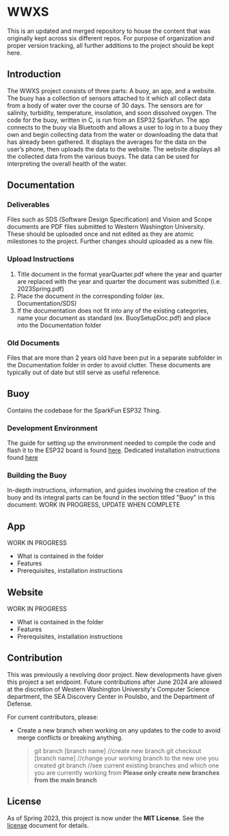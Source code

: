 # WWXS
This is an updated and merged repository to house the content that was originally kept across six different repos. For purpose of organization and proper version tracking, all further additions to the project should be kept here. 

## Introduction
The WWXS project consists of three parts: A buoy, an app, and a website.
The buoy has a collection of sensors attached to it which all collect data from a body of water over the course of 30 days. The sensors are for salinity, turbidity, temperature, insolation, and soon dissolved oxygen. The code for the buoy, written in C, is run from an ESP32 Sparkfun.
The app connects to the buoy via Bluetooth and allows a user to log in to a buoy they own and begin collecting data from the water or downloading the data that has already been gathered. It displays the averages for the data on the user’s phone, then uploads the data to the website.
The website displays all the collected data from the various buoys. The data can be used for interpreting the overall health of the water.

## Documentation
### Deliverables
Files such as SDS (Software Design Specification) and Vision and Scope documents are PDF files submitted to Western Washington University. These should be uploaded once and not edited as they are atomic milestones to the project. Further changes should uploaded as a new file.

### Upload Instructions
1. Title document in the format yearQuarter.pdf where the year and quarter are replaced with the year and quarter the document was submitted (i.e. 2023Spring.pdf)
2. Place the document in the corresponding folder (ex. Documentation/SDS)
3. If the documentation does not fit into any of the existing categories, name your document as standard (ex. BuoySetupDoc.pdf) and place into the Documentation folder

### Old Documents
Files that are more than 2 years old have been put in a separate subfolder in the Documentation folder in order to avoid clutter. These documents are typically out of date but still serve as useful reference.

## Buoy
Contains the codebase for the SparkFun ESP32 Thing.

### Development Environment
The guide for setting up the environment needed to compile the code and flash it to the ESP32 board is found [here](https://docs.espressif.com/projects/esp-idf/en/v4.2.1/esp32/get-started/index.html).
Dedicated installation instructions found [here](Buoy/buoy-fall-2022/INSTALL.md)

### Building the Buoy
In-depth instructions, information, and guides involving the creation of the buoy and its integral parts can be found in the section titled "Buoy" in this document:
WORK IN PROGRESS, UPDATE WHEN COMPLETE


## App
WORK IN PROGRESS
* What is contained in the folder
* Features
* Prerequisites, installation instructions

## Website
WORK IN PROGRESS
* What is contained in the folder
* Features
* Prerequisites, installation instructions

## Contribution
This was previously a revolving door project. New developments have given this project a set endpoint. Future contributions after June 2024 are allowed at the discretion of
Western Washington University's Computer Science department, the SEA Discovery Center in Poulsbo, and the Department of Defense.

For current contributors, please:
* Create a new branch when working on any updates to the code to avoid merge conflicts or breaking anything.
    > git branch [branch name] //create new branch
    > git checkout [branch name] //change your working branch to the new one you created
    > git branch //see current existing branches and which one you are currently working from
    **Please only create new branches from the main branch**

## License
As of Spring 2023, this project is now under the **MIT License**. See the [license](LICENSE) document for details.
